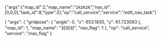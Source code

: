 {"args":{"map_id":2,"map_name":"zkzkzk","nav_id":[0,0,0],"task_id":8,"type":2},"op":"call_service","service":"/edit_nav_task"}


{
    "args": {
        "gridpose": {
            "angle": 0,
            "x": 653.1835,
            "y": 61.723083
        },
        "map_id": 1,
        "map_name": "对对对",
        "nav_flag": 1
    },
    "op": "call_service",
    "service": "/nav_flag"
}
